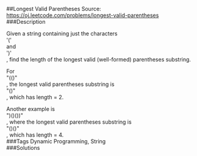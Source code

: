 ##Longest Valid Parentheses
Source: https://oj.leetcode.com/problems/longest-valid-parentheses  
###Description

                
Given a string containing just the characters   
'('  
 and   
')'  
, find the length of the longest valid (well-formed) parentheses substring.
  

  

For   
"(()"  
, the longest valid parentheses substring is   
"()"  
, which has length = 2.
  

  

Another example is   
")()())"  
, where the longest valid parentheses substring is   
"()()"  
, which has length = 4.  
###Tags
Dynamic Programming, String  
###Solutions
